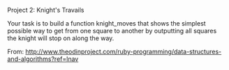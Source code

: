 Project 2: Knight's Travails

Your task is to build a function knight_moves that shows the simplest possible way to get from one square to another by outputting all squares the knight will stop on along the way.

From:
http://www.theodinproject.com/ruby-programming/data-structures-and-algorithms?ref=lnav


